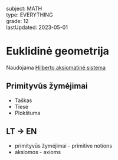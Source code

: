 subject: MATH  
type: EVERYTHING  
grade: 12  
lastUpdated: 2023-05-01  

# Euklidinė geometrija
Naudojama [Hilberto aksiomatinė sistema](https://en.wikipedia.org/wiki/Hilbert%27s_axioms)  
## Primityvūs žymėjimai 
- Taškas
- Tiesė
- Plokštuma
  
## LT -> EN
- primityvūs žymėjimai - primitive notions
- aksiomos - axioms

